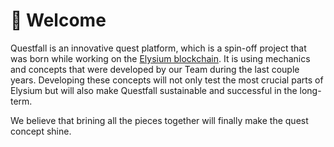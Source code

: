 # 💛 Welcome

Questfall is an innovative quest platform, which is a spin-off project that was born while working on the [Elysium blockchain](https://docs.elysium-chain.com/). It is using mechanics and concepts that were developed by our Team during the last couple years. Developing these concepts will not only test the most crucial parts of Elysium but will also make Questfall sustainable and successful in the long-term.

We believe that brining all the pieces together will finally make the quest concept shine.



